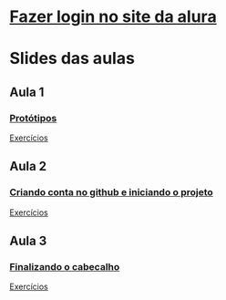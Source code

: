 # [Fazer login no site da alura](https://cursos.alura.com.br/edutech)

# Slides das aulas

## Aula 1
### [Protótipos](https://drive.google.com/file/d/1wFhd42B5CXg53cN53FJc6PoWclzjzdn9/view)
[Exercícios]()


## Aula 2
### [Criando conta no github e iniciando o projeto](https://drive.google.com/file/d/1ngwqvrcsWI4U-FgwNGkwkAtsciXz1aoo/view)
[Exercícios]()

## Aula 3
### [Finalizando o cabecalho](https://drive.google.com/drive/folders/1975j-qo88GbG7hX4n3FtKm1YTMlwaoVQ)
[Exercícios]()


